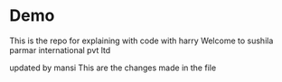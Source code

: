 # Demo
This is the repo for explaining with code with harry
Welcome to sushila parmar international pvt ltd

updated by mansi
This are the changes made in the file
